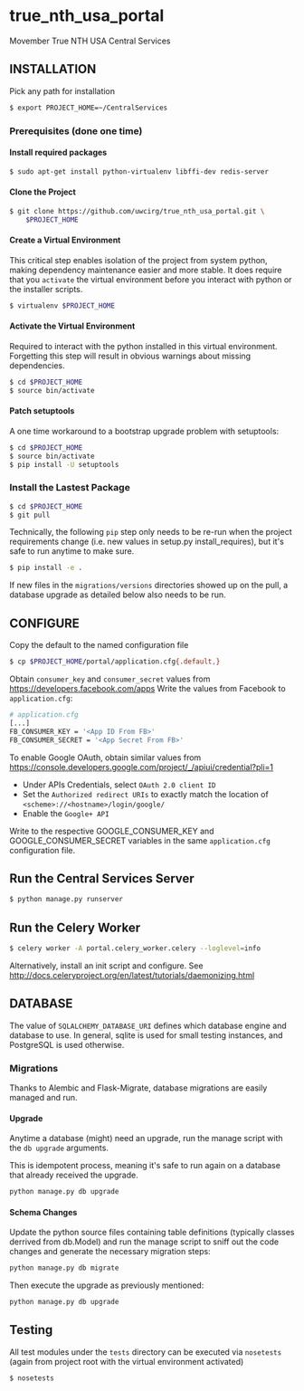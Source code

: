 # true_nth_usa_portal
Movember True NTH USA Central Services

## INSTALLATION

Pick any path for installation

```bash
$ export PROJECT_HOME=~/CentralServices
```

### Prerequisites (done one time)

#### Install required packages

```bash
$ sudo apt-get install python-virtualenv libffi-dev redis-server
```

#### Clone the Project

```bash
$ git clone https://github.com/uwcirg/true_nth_usa_portal.git \
    $PROJECT_HOME
```

#### Create a Virtual Environment

This critical step enables isolation of the project from system python,
making dependency maintenance easier and more stable.  It does require
that you ```activate``` the virtual environment before you interact
with python or the installer scripts.

```bash
$ virtualenv $PROJECT_HOME
```

#### Activate the Virtual Environment

Required to interact with the python installed in this virtual
environment.  Forgetting this step will result in obvious warnings
about missing dependencies.

```bash
$ cd $PROJECT_HOME
$ source bin/activate
```

#### Patch setuptools

A one time workaround to a bootstrap upgrade problem with setuptools:

```bash
$ cd $PROJECT_HOME
$ source bin/activate
$ pip install -U setuptools
```

### Install the Lastest Package

```bash
$ cd $PROJECT_HOME
$ git pull
```

Technically, the following `pip` step only needs to be re-run when the
project requirements change (i.e. new values in setup.py
install_requires), but it's safe to run anytime to make sure.

```bash
$ pip install -e .
```

If new files in the `migrations/versions` directories showed up on the
pull, a database upgrade as detailed below also needs to be run.

## CONFIGURE

Copy the default to the named configuration file

```bash
$ cp $PROJECT_HOME/portal/application.cfg{.default,}
```

Obtain `consumer_key` and `consumer_secret` values from https://developers.facebook.com/apps  Write the values from Facebook to `application.cfg`:

```bash
# application.cfg
[...]
FB_CONSUMER_KEY = '<App ID From FB>'
FB_CONSUMER_SECRET = '<App Secret From FB>'
```

To enable Google OAuth, obtain similar values from
https://console.developers.google.com/project/_/apiui/credential?pli=1

- Under APIs Credentials, select `OAuth 2.0 client ID`
- Set the `Authorized redirect URIs` to exactly match the location of `<scheme>://<hostname>/login/google/`
- Enable the `Google+ API`

Write to the respective GOOGLE_CONSUMER_KEY and GOOGLE_CONSUMER_SECRET
variables in the same `application.cfg` configuration file.

## Run the Central Services Server
```bash
$ python manage.py runserver
```

## Run the Celery Worker
```bash
$ celery worker -A portal.celery_worker.celery --loglevel=info
```

Alternatively, install an init script and configure.  See
http://docs.celeryproject.org/en/latest/tutorials/daemonizing.html

## DATABASE

The value of `SQLALCHEMY_DATABASE_URI` defines which database engine
and database to use.  In general, sqlite is used for small testing
instances, and PostgreSQL is used otherwise.

### Migrations

Thanks to Alembic and Flask-Migrate, database migrations are easily
managed and run.

#### Upgrade

Anytime a database (might) need an upgrade, run the manage script with
the `db upgrade` arguments.

This is idempotent process, meaning it's safe to run again on a database
that already received the upgrade.

```bash
python manage.py db upgrade
```

#### Schema Changes

Update the python source files containing table
definitions (typically classes derrived from db.Model) and run the
manage script to sniff out the code changes and generate the necessary
migration steps:

```bash
python manage.py db migrate
```

Then execute the upgrade as previously mentioned:

```bash
python manage.py db upgrade
```

## Testing

All test modules under the `tests` directory can be executed via `nosetests`
(again from project root with the virtual environment activated)

```bash
$ nosetests
```
